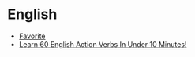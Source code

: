 
# English
* [Favorite](favorite.md)
* [Learn 60 English Action Verbs In Under 10 Minutes! ](learn_60_english_action_verbs.md)
